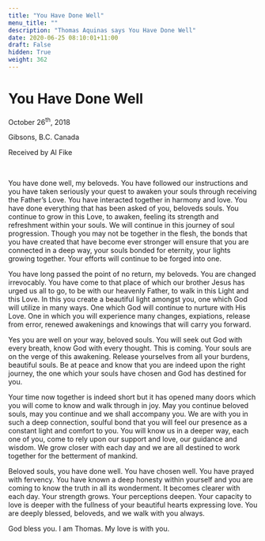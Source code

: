 ```yaml
---
title: "You Have Done Well"
menu_title: ""
description: "Thomas Aquinas says You Have Done Well"
date: 2020-06-25 08:10:01+11:00
draft: False
hidden: True
weight: 362
---
```

# You Have Done Well 

October 26<sup>th</sup>, 2018

Gibsons, B.C. Canada

Received by Al Fike

 

You have done well, my beloveds. You have followed our instructions and you have taken seriously your quest to awaken your souls through receiving the Father’s Love. You have interacted together in harmony and love. You have done everything that has been asked of you, beloveds souls. You continue to grow in this Love, to awaken, feeling its strength and refreshment within your souls. We will continue in this journey of soul progression. Though you may not be together in the flesh, the bonds that you have created that have become ever stronger will ensure that you are connected in a deep way, your souls bonded for eternity, your lights growing together. Your efforts will continue to be forged into one. 

You have long passed the point of no return, my beloveds. You are changed irrevocably. You have come to that place of which our brother Jesus has urged us all to go, to be with our heavenly Father, to walk in this Light and this Love. In this you create a beautiful light amongst you, one which God will utilize in many ways. One which God will continue to nurture with His Love. One in which you will experience many changes, expiations, release from error, renewed awakenings and knowings that will carry you forward. 

Yes you are well on your way, beloved souls. You will seek out God with every breath, know God with every thought. This is coming. Your souls are on the verge of this awakening. Release yourselves from all your burdens, beautiful souls. Be at peace and know that you are indeed upon the right journey, the one which your souls have chosen and God has destined for you. 

Your time now together is indeed short but it has opened many doors which you will come to know and walk through in joy. May you continue beloved souls, may you continue and we shall accompany you. We are with you in such a deep connection, soulful bond that you will feel our presence as a constant light and comfort to you. You will know us in a deeper way, each one of you, come to rely upon our support and love, our guidance and wisdom. We grow closer with each day and we are all destined to work together for the betterment of mankind. 

Beloved souls, you have done well. You have chosen well. You have prayed with fervency. You have known a deep honesty within yourself and you are coming to know the truth in all its wonderment. It becomes clearer with each day. Your strength grows. Your perceptions deepen. Your capacity to love is deeper with the fullness of your beautiful hearts expressing love. You are deeply blessed, beloveds, and we walk with you always.

God bless you. I am Thomas. My love is with you. 